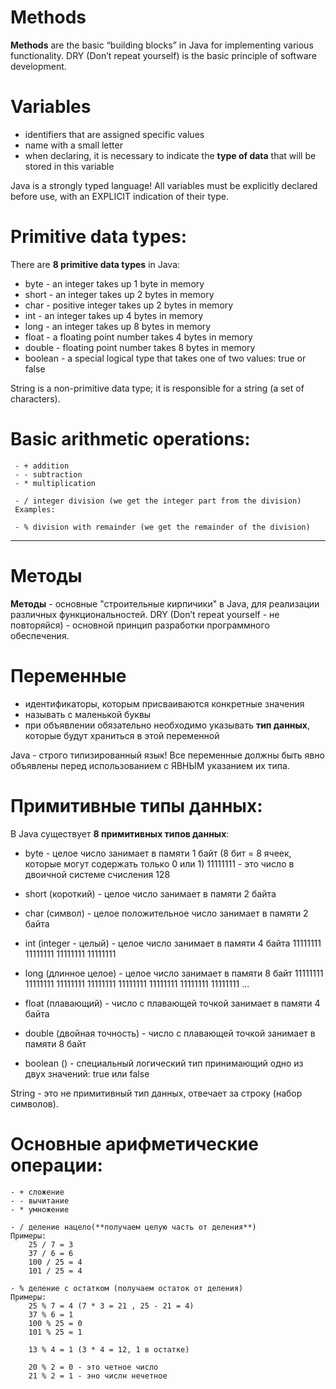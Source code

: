 # Methods

**Methods** are the basic “building blocks” in Java for implementing various functionality.
DRY (Don’t repeat yourself) is the basic principle of software development.

# Variables
- identifiers that are assigned specific values
- name with a small letter
- when declaring, it is necessary to indicate the **type of data** that will be stored in this variable

Java is a strongly typed language! All variables must be explicitly declared before use, with an EXPLICIT indication of their type.

# Primitive data types:

There are **8 primitive data types** in Java:
+ byte - an integer takes up 1 byte in memory
+ short - an integer takes up 2 bytes in memory
+ char - positive integer takes up 2 bytes in memory
+ int - an integer takes up 4 bytes in memory
+ long - an integer takes up 8 bytes in memory
+ float - a floating point number takes 4 bytes in memory
+ double - floating point number takes 8 bytes in memory
+ boolean - a special logical type that takes one of two values: true or false

String is a non-primitive data type; it is responsible for a string (a set of characters).

# Basic arithmetic operations:
     - + addition
     - - subtraction
     - * multiplication

     - / integer division (we get the integer part from the division)
     Examples:

     - % division with remainder (we get the remainder of the division)


---------------------------------

# Методы

**Методы** - основные "строительные кирпичики" в Java, для реализации различных функциональностей.
DRY (Don’t repeat yourself - не повторяйся) - основной принцип разработки программного обеспечения.

# Переменные
- идентификаторы, которым присваиваются конкретные значения
- называть с маленькой буквы
- при объявлении обязательно необходимо указывать **тип данных**, которые будут храниться в этой переменной

Java - строго типизированный язык! Все переменные должны быть явно объявлены перед использованием с ЯВНЫМ указанием их типа.

# Примитивные типы данных:

В Java существует **8 примитивных типов данных**:
+ byte - целое число занимает в памяти 1 байт (8 бит = 8 ячеек, которые могут содержать только 0 или 1)
  11111111 - это число в двоичной системе счисления 128
+ short (короткий) - целое число занимает в памяти 2 байта
+ char (символ) - целое положительное число занимает в памяти 2 байта
+ int (integer - целый) - целое число занимает в памяти 4 байта
  11111111 11111111 11111111 11111111
+ long (длинное целое) - целое число занимает в памяти 8 байт
  11111111 11111111 11111111 11111111 11111111 11111111 11111111 11111111 ... 
+ float (плавающий) - число с плавающей точкой занимает в памяти 4 байта
+ double (двойная точность) - число с плавающей точкой занимает в памяти 8 байт

+ boolean () - специальный логический тип принимающий одно из двух значений: true или false

String - это не примитивный тип данных, отвечает за строку (набор символов).

# Основные арифметические операции:
    - + сложение
    - - вычитание
    - * умножение

    - / деление нацело(**получаем целую часть от деления**)
    Примеры:
        25 / 7 = 3
        37 / 6 = 6
        100 / 25 = 4
        101 / 25 = 4

    - % деление с остатком (получаем остаток от деления)
    Примеры:
        25 % 7 = 4 (7 * 3 = 21 , 25 - 21 = 4)
        37 % 6 = 1
        100 % 25 = 0
        101 % 25 = 1

        13 % 4 = 1 (3 * 4 = 12, 1 в остатке)

        20 % 2 = 0 - это четное число
        21 % 2 = 1 - эно числн нечетное
    